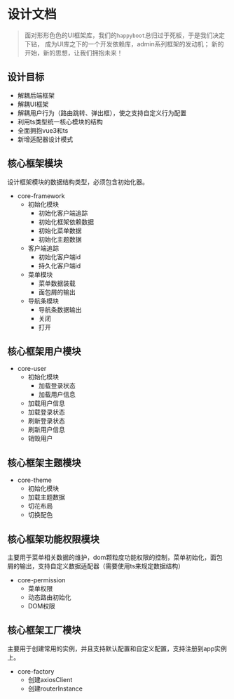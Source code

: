 # 设计文档

>面对形形色色的UI框架库，我们的`happyboot`总归过于死板，于是我们决定下钻，
>成为UI库之下的一个开发依赖库，admin系列框架的发动机；
>新的开始，新的思想，让我们拥抱未来！

## 设计目标
- 解耦后端框架
- 解耦UI框架
- 解耦用户行为（路由跳转、弹出框），使之支持自定义行为配置
- 利用ts类型统一核心模块的结构
- 全面拥抱vue3和ts
- 新增适配器设计模式



## 核心框架模块
设计框架模块的数据结构类型，必须包含初始化器。

- core-framework
	- 初始化模块
		- 初始化客户端追踪
		- 初始化框架依赖数据
		- 初始化菜单数据
		- 初始化主题数据
	- 客户端追踪
		- 初始化客户端id
		- 持久化客户端id
	- 菜单模块
		- 菜单数据装载
		- 面包屑的输出
	- 导航条模块
		- 导航条数据输出
		- 关闭
		- 打开
		
## 核心框架用户模块

- core-user
	- 初始化模块
		- 加载登录状态
		- 加载用户信息
	- 加载用户信息
	- 加载登录状态
	- 刷新登录状态
	- 刷新用户信息
	- 销毁用户
	
## 核心框架主题模块

- core-theme
	- 初始化模块
	- 加载主题数据
	- 切花布局
	- 切换配色

## 核心框架功能权限模块
主要用于菜单相关数据的维护，dom颗粒度功能权限的控制，菜单初始化，面包屑的输出，支持自定义数据适配器（需要使用ts来规定数据结构）

- core-permission
    - 菜单权限
    - 动态路由初始化
    - DOM权限

## 核心框架工厂模块
主要用于创建常用的实例，并且支持默认配置和自定义配置，支持注册到app实例上。

- core-factory
    - 创建axiosClient
    - 创建routerInstance

